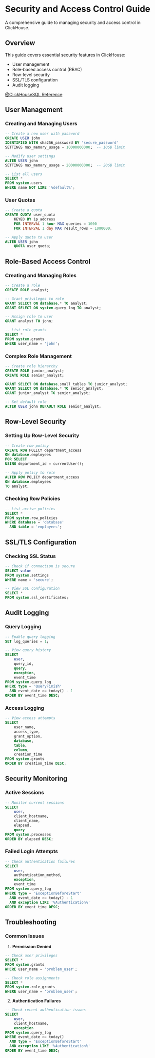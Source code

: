 # Security and Access Control Guide

A comprehensive guide to managing security and access control in ClickHouse.

## Overview

This guide covers essential security features in ClickHouse:

- User management
- Role-based access control (RBAC)
- Row-level security
- SSL/TLS configuration
- Audit logging

[@ClickHouseSQL Reference](https://clickhouse.com/docs/en/operations/access-rights)

## User Management

### Creating and Managing Users

```sql
-- Create a new user with password
CREATE USER john
IDENTIFIED WITH sha256_password BY 'secure_password'
SETTINGS max_memory_usage = 10000000000;  -- 10GB limit

-- Modify user settings
ALTER USER john
SETTINGS max_memory_usage = 20000000000;  -- 20GB limit

-- List all users
SELECT *
FROM system.users
WHERE name NOT LIKE '%default%';
```

### User Quotas

```sql
-- Create a quota
CREATE QUOTA user_quota
    KEYED BY ip_address
    FOR INTERVAL 1 hour MAX queries = 1000
    FOR INTERVAL 1 day MAX result_rows = 1000000;

-- Apply quota to user
ALTER USER john
    QUOTA user_quota;
```

## Role-Based Access Control

### Creating and Managing Roles

```sql
-- Create a role
CREATE ROLE analyst;

-- Grant privileges to role
GRANT SELECT ON database.* TO analyst;
GRANT SELECT ON system.query_log TO analyst;

-- Assign role to user
GRANT analyst TO john;

-- List role grants
SELECT *
FROM system.grants
WHERE user_name = 'john';
```

### Complex Role Management

```sql
-- Create role hierarchy
CREATE ROLE junior_analyst;
CREATE ROLE senior_analyst;

GRANT SELECT ON database.small_tables TO junior_analyst;
GRANT SELECT ON database.* TO senior_analyst;
GRANT junior_analyst TO senior_analyst;

-- Set default role
ALTER USER john DEFAULT ROLE senior_analyst;
```

## Row-Level Security

### Setting Up Row-Level Security

```sql
-- Create row policy
CREATE ROW POLICY department_access
ON database.employees
FOR SELECT
USING department_id = currentUser();

-- Apply policy to role
ALTER ROW POLICY department_access
ON database.employees
TO analyst;
```

### Checking Row Policies

```sql
-- List active policies
SELECT *
FROM system.row_policies
WHERE database = 'database'
  AND table = 'employees';
```

## SSL/TLS Configuration

### Checking SSL Status

```sql
-- Check if connection is secure
SELECT value
FROM system.settings
WHERE name = 'secure';

-- View SSL configuration
SELECT *
FROM system.ssl_certificates;
```

## Audit Logging

### Query Logging

```sql
-- Enable query logging
SET log_queries = 1;

-- View query history
SELECT
    user,
    query_id,
    query,
    exception,
    event_time
FROM system.query_log
WHERE type = 'QueryFinish'
  AND event_date >= today() - 1
ORDER BY event_time DESC;
```

### Access Logging

```sql
-- View access attempts
SELECT
    user_name,
    access_type,
    grant_option,
    database,
    table,
    column,
    creation_time
FROM system.grants
ORDER BY creation_time DESC;
```

## Security Monitoring

### Active Sessions

```sql
-- Monitor current sessions
SELECT
    user,
    client_hostname,
    client_name,
    elapsed,
    query
FROM system.processes
ORDER BY elapsed DESC;
```

### Failed Login Attempts

```sql
-- Check authentication failures
SELECT
    user,
    authentication_method,
    exception,
    event_time
FROM system.query_log
WHERE type = 'ExceptionBeforeStart'
  AND event_date >= today() - 1
  AND exception LIKE '%Authentication%'
ORDER BY event_time DESC;
```

<!-- ## Best Practices

1. Use strong passwords and SHA-256 password hashing
2. Implement principle of least privilege
3. Regularly audit user permissions
4. Enable and monitor query logging
5. Use row-level security for sensitive data
6. Implement proper network security
7. Regular security audits -->

## Troubleshooting

### Common Issues

1. **Permission Denied**

```sql
-- Check user privileges
SELECT *
FROM system.grants
WHERE user_name = 'problem_user';

-- Check role assignments
SELECT *
FROM system.role_grants
WHERE user_name = 'problem_user';
```

2. **Authentication Failures**

```sql
-- Check recent authentication issues
SELECT
    user,
    client_hostname,
    exception
FROM system.query_log
WHERE event_date >= today()
  AND type = 'ExceptionBeforeStart'
  AND exception LIKE '%Authentication%'
ORDER BY event_time DESC;
```

<!--
## References

- [@ClickHouseSQL Security](https://clickhouse.com/docs/en/operations/security)
- [@Web Access Control](https://clickhouse.com/docs/en/operations/access-rights)
- [@ClickHouseSQL System Tables](https://clickhouse.com/docs/en/operations/system-tables/users) -->
